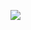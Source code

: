 



<a href="http://www.mx7.com/view2/A6SyvkWMdTISNIzx" target="_blank"><img border="0" src="http://www.mx7.com/i/156/d9o3tT.jpg" /></a>
